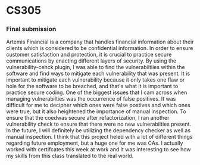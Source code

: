# CS305

### Final submission

Artemis Financial is a company that handles financial information about their clients which is considered to be confidential information. In order to ensure customer satisfaction and protection, it is crucial to practice secure communications by enacting different layers of security. By using the vulnerability-cehck plugin, I was able to find the vulnerabiltiies within the software and find ways to mitigate each vulnerability that was present. It is important to mitigate each vulnerability because it only takes one flaw or hole for the software to be breached, and that's what it is important to practice secure coding. One of the biggest issues that I cam across when managing vulnerabilties was the occurrence of false positives. It was difficult for me to decipher which ones were false postives and which ones were true, but it also heightened the importance of manual inspection. To ensure that the coedwas secure after refactorization, I ran another vulnerability check to ensure that there were no new vulnerabilties present. In the future, I will definitely be utilizing the dependency checker as well as manual inspection. I think that this project heled with a lot of different things regarding future employment, but a huge one for me was CAs. I actually worked with certifcates this week at work and it was interesting to see how my skills from this class translated to the real world.                                                                                                    

